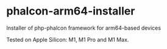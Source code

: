 # phalcon-arm64-installer
Installer of php-phalcon framework for arm64-based devices

Tested on Apple Silicon: M1, M1 Pro and M1 Max.
